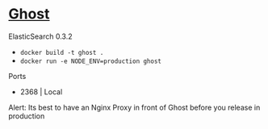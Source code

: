 # [Ghost](https://en.ghost.org/)

ElasticSearch 0.3.2

* `docker build -t ghost .`
* `docker run -e NODE_ENV=production ghost`

Ports

* 2368 | Local

Alert: Its best to have an Nginx Proxy in front of Ghost before you release in production
